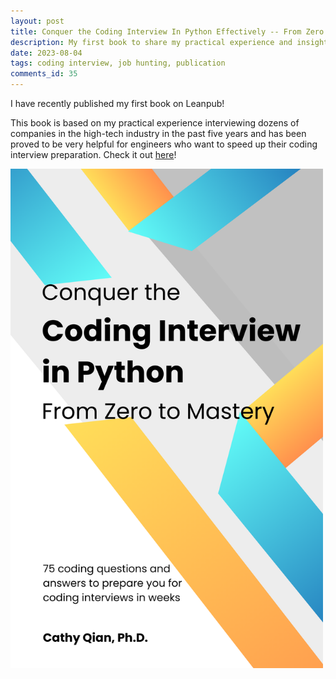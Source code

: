 ```yaml
---
layout: post
title: Conquer the Coding Interview In Python Effectively -- From Zero to Mastery
description: My first book to share my practical experience and insights on how to crack the coding interview in the high-tech industry
date: 2023-08-04
tags: coding interview, job hunting, publication
comments_id: 35
---
```


I have recently published my first book on Leanpub! 

This book is based on my practical experience interviewing dozens of companies in the high-tech industry in the past five years and has been proved to be very helpful for engineers who want to speed up their coding interview preparation. Check it out [here](https://leanpub.com/conquerthecodinginterviewefficientlyinpythonfromzerotomastery)!

[<img align="center" src="/assets/ConquerTheCodingInterviewCover.png" width="500"/>](/assets/ConquerTheCodingInterviewCover.png)
